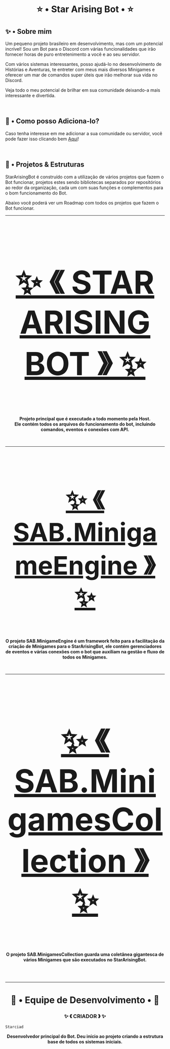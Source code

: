 ﻿<!-- Inicio -->
<h1 align="center">⭐ • Star Arising Bot • ⭐</h1>

<!-- Sobre mim -->
## ✨ • Sobre mim
<p>Um pequeno projeto brasileiro em desenvolvimento, mas com um potencial incrível! Sou um Bot para o Discord com várias funcionalidades que irão fornecer horas de puro entretenimento a você e ao seu servidor.</p>
<p>Com vários sistemas interessantes, posso ajudá-lo no desenvolvimento de Histórias e Aventuras, te entreter com meus mais diversos Minigames e oferecer um mar de comandos super úteis que irão melhorar sua vida no Discord.</p>
<p>Veja todo o meu potencial de brilhar em sua comunidade deixando-a mais interessante e divertida.</p>
<br/>

<!-- Adicionar -->
## 💌 • Como posso Adiciona-lo?
<p>Caso tenha interesse em me adicionar a sua comunidade ou servidor, você pode fazer isso clicando bem <a href="https://discordapp.com/oauth2/authorize?client_id=855527328809484328&scope=bot&permissions=1249768762614">Aqui</a>!</p>
<br/>

<!-- Projetos -->
## 📁 • Projetos & Estruturas
<p>StarArisingBot é construído com a utilização de vários projetos que fazem o Bot funcionar, projetos estes sendo bibliotecas separados por repositórios ao redor da organização, cada um com suas funções e complementos para o bom funcionamento do Bot.</p>
<p>Abaixo você poderá ver um Roadmap com todos os projetos que fazem o Bot funcionar.</p>

___
<div>
	<h3 align="center" style="font-size: 100;">
		<a href="https://github.com/StarArisingBot-Project/StarArisingBot">
			✨ 《 STAR ARISING BOT 》 ✨
		<a/>
	</h3>

<p align="center">
	<b>
	Projeto principal que é executado a todo momento pela Host.</br>
	Ele contém todos os arquivos do funcionamento do bot, incluindo comandos, eventos e conexões com API.
	</b>
</p>
<br/>

___
<div>
	<h3 align="center" style="font-size: 80;">
		<a href="https://github.com/StarArisingBot-Project/SAB-MinigameEngine">
			✨ 《 SAB.MinigameEngine 》 ✨
		<a/>
	</h3>

<p align="center">
	<b>O projeto SAB.MinigameEngine é um framework feito para a facilitação da criação de Minigames para o StarArisingBot, ele contém gerenciadores de eventos e várias conexões com o bot que auxiliam na gestão e fluxo de todos os Minigames.</b>
</p>
<br/>

___
<div>
	<h3 align="center" style="font-size: 100;">
		<a href="https://github.com/StarArisingBot-Project/SAB-MinigamesCollection">
			✨ 《 SAB.MinigamesCollection 》 ✨
		<a/>
	</h3>

<p align="center">
	<b>O projeto SAB.MinigamesCollection guarda uma coletânea gigantesca de vários Minigames que são executados no StarArisingBot.</b>
</p>

</div>
<br/><br/>

<!-- Equipe de desenvolvimento & Créditos -->
___

<h1 align="center">👥 • Equipe de Desenvolvimento • 👥</h1>

<div>
	<h3 align="center">✨ 《 CRIADOR 》 ✨</h3>

```
Starciad
```

<p align="center"><b>Desenvolvedor principal do Bot. Deu início ao projeto criando a estrutura base de todos os sistemas iniciais.</b></p>
</div>